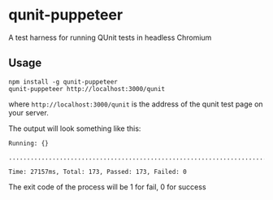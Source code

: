 # qunit-puppeteer
A test harness for running QUnit tests in headless Chromium

## Usage
```
npm install -g qunit-puppeteer
qunit-puppeteer http://localhost:3000/qunit
```
where `http://localhost:3000/qunit` is the address of the qunit test page on your server.

The output will look something like this:

```
Running: {}

............................................................................................................................................................................

Time: 27157ms, Total: 173, Passed: 173, Failed: 0
```

The exit code of the process will be 1 for fail, 0 for success
